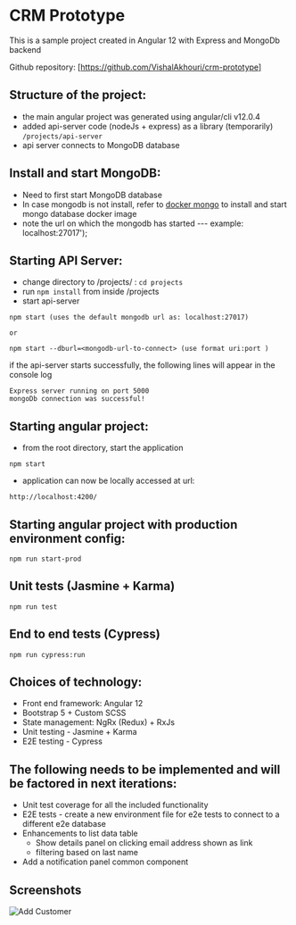 # CRM Prototype

This is a sample project created in Angular 12 with Express and MongoDb backend

Github repository: [https://github.com/VishalAkhouri/crm-prototype]

## Structure of the project:
- the main angular project was generated using angular/cli v12.0.4
- added api-server code (nodeJs + express) as a library (temporarily) `/projects/api-server`
- api server connects to MongoDB database

## Install and start MongoDB:
- Need to first start MongoDB database 
- In case mongodb is not install, refer to [docker mongo](https://hub.docker.com/_/mongo) to install and start mongo database docker image
- note the url on which the mongodb has started --- example: localhost:27017');

## Starting API Server:
- change directory to /projects/ : `cd projects`
- run `npm install` from inside /projects
- start api-server
```
npm start (uses the default mongodb url as: localhost:27017)

or 

npm start --dburl=<mongodb-url-to-connect> (use format uri:port )
```

if the api-server starts successfully, the following lines will appear in the console log
```
Express server running on port 5000
mongoDb connection was successful!
```

## Starting angular project:
- from the root directory, start the application
```
npm start
```
- application can now be locally accessed at url:
```
http://localhost:4200/
```

## Starting angular project with production environment config:
```
npm run start-prod
````

## Unit tests (Jasmine + Karma)

```
npm run test
```

## End to end tests (Cypress)
```
npm run cypress:run
```

## Choices of technology:
 - Front end framework: Angular 12
 - Bootstrap 5 + Custom SCSS
 - State management: NgRx (Redux) + RxJs
 - Unit testing - Jasmine + Karma
 - E2E testing - Cypress

## The following needs to be implemented and will be factored in next iterations:

- Unit test coverage for all the included functionality
- E2E tests - create a new environment file for e2e tests to connect to a different e2e database
- Enhancements to list data table
  - Show details panel on clicking email address shown as link
  - filtering based on last name
- Add a notification panel common component

## Screenshots

![Add Customer](src/assets/images/add-customer.png?raw=true "Add Customer")

